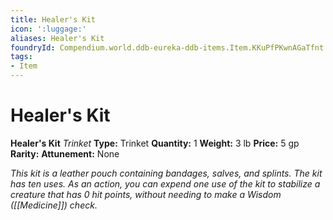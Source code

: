 ```yaml
---
title: Healer's Kit
icon: ':luggage:'
aliases: Healer's Kit
foundryId: Compendium.world.ddb-eureka-ddb-items.Item.KKuPfPKwnAGaTfnt
tags:
- Item
---
```


# Healer's Kit

**Healer's Kit**
_Trinket_
**Type:** Trinket
**Quantity:** 1
**Weight:** 3 lb
**Price:** 5 gp
**Rarity:** 
**Attunement:** None

*This kit is a leather pouch containing bandages, salves, and splints. The kit has ten uses. As an action, you can expend one use of the kit to stabilize a creature that has 0 hit points, without needing to make a Wisdom ([[Medicine]]) check.*